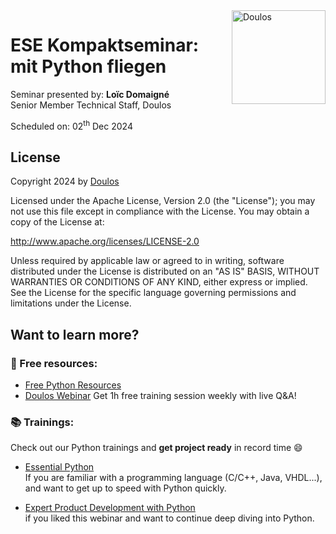 <img src="https://www.doulos.com/media/1009/doulos-logo-header.svg" alt="Doulos" style="width: 150px;" align="right"/>

# ESE Kompaktseminar: mit Python fliegen

Seminar presented by: **Loïc Domaigné** <br/>
Senior Member Technical Staff, Doulos

Scheduled on: 02<sup>th</sup> Dec 2024
<br/>

## License

Copyright 2024 by [Doulos](https://www.doulos.com)

Licensed under the Apache License, Version 2.0 (the "License"); you may not use this file except in compliance with the License. You may obtain a copy of the License at:

http://www.apache.org/licenses/LICENSE-2.0

Unless required by applicable law or agreed to in writing, software distributed under the License is distributed on an "AS IS" BASIS, WITHOUT WARRANTIES OR CONDITIONS OF ANY KIND, either express or implied. See the License for the specific language governing permissions and limitations under the License.

## Want to learn more?
### 💯 Free resources:
- [Free Python Resources ](https://www.doulos.com/knowhow/python/)
- [Doulos Webinar](https://www.doulos.com/webinars/) Get 1h free training session weekly with live Q&A!

### 📚 Trainings:
Check out our Python trainings and **get project ready** in record time 😄

- [Essential Python](https://www.doulos.com/training/scripting-languages-and-utilities/python/essential-python-online/) <br/>
If you are familiar with a programming language (C/C++, Java, VHDL...), and want to get up to speed with Python quickly.

- [Expert Product Development with Python](https://www.doulos.com/training/scripting-languages-and-utilities/python/expert-product-development-with-python-online/) <br/>
if you liked this webinar and want to continue deep diving into Python.
